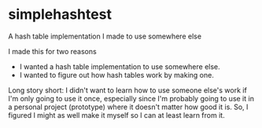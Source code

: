 # simplehashtest
A hash table implementation I made to use somewhere else

I made this for two reasons
* I wanted a hash table implementation to use somewhere else.
* I wanted to figure out how hash tables work by making one.

Long story short: I didn't want to learn how to use someone else's work if I'm only going to use it once, especially since I'm probably going to use it in a personal project (prototype) where it doesn't matter how good it is. So, I figured I might as well make it myself so I can at least learn from it.
